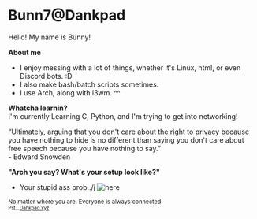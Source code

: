 # Bunn7@Dankpad

Hello! My name is Bunny!

**About me**
 * I enjoy messing with a lot of things, whether it's Linux, html, or even Discord bots. :D
 * I also make bash/batch scripts sometimes.
 * I use Arch, along with i3wm. ^^

**Whatcha learnin?**<br>
I'm currently Learning C, Python, and I'm trying to get into networking!

“Ultimately, arguing that you don't care about the right to privacy because you have nothing to hide is no different than saying you don't care about free speech because you have nothing to say.”<br>
<a>- Edward Snowden</a>

**"Arch you say? What's your setup look like?"**<br>
- Your stupid ass prob../j
![here](https://github.com/Bunn7/Kerfuffle404/blob/main/waowdank.png)

<sup>No matter where you are. Everyone is always connected.</sub><br>
<sup>Pst...<a href="https://dankpad.xyz">Dankpad.xyz</a></sub>
